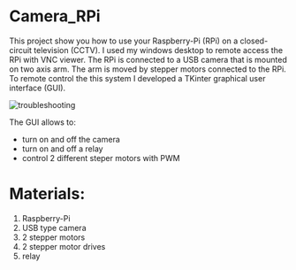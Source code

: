 # Camera_RPi

This project show you how to use your Raspberry-Pi (RPi) on a closed-circuit television (CCTV). I used my windows desktop to remote access the RPi with VNC viewer. The RPi is connected to a USB camera that is mounted on two axis arm. The arm is moved by stepper motors connected to the RPi. To remote control the this system I developed a TKinter graphical user interface (GUI).

![troubleshooting](https://user-images.githubusercontent.com/92346972/210680966-e47970be-6813-4b8b-9bbb-a91aaee00191.PNG)

The GUI allows to:
- turn on and off the camera
- turn on and off a relay
- control 2 different steper motors with PWM

# Materials:
1. Raspberry-Pi
2. USB type camera
3. 2 stepper motors
4. 2 stepper motor drives
5. relay



